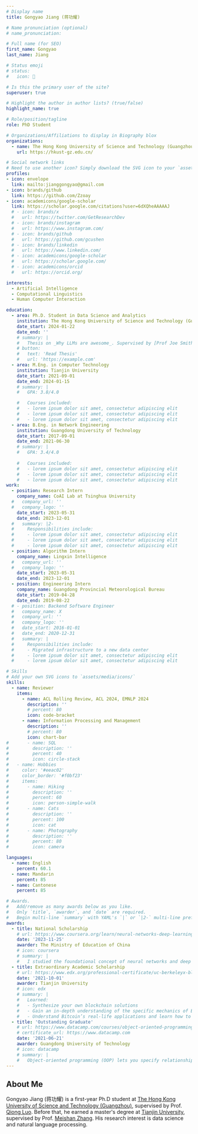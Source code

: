 ```yaml
---
# Display name
title: Gongyao Jiang (蒋功耀)

# Name pronunciation (optional)
# name_pronunciation: 

# Full name (for SEO)
first_name: Gongyao
last_name: Jiang

# Status emoji
# status:
#   icon: 🐍

# Is this the primary user of the site?
superuser: true

# Highlight the author in author lists? (true/false)
highlight_name: true

# Role/position/tagline
role: PhD Student

# Organizations/Affiliations to display in Biography blox
organizations:
  - name: The Hong Kong University of Science and Technology (Guangzhou)
    url: https://hkust-gz.edu.cn/

# Social network links
# Need to use another icon? Simply download the SVG icon to your `assets/media/icons/` folder.
profiles:
- icon: envelope
  link: mailto:jianggongyao@gmail.com
- icon: brands/github
  link: https://github.com/Zzoay
- icon: academicons/google-scholar
  link: https://scholar.google.com/citations?user=6dXQheAAAAAJ
  # - icon: brands/x
  #   url: https://twitter.com/GetResearchDev
  # - icon: brands/instagram
  #   url: https://www.instagram.com/
  # - icon: brands/github
  #   url: https://github.com/gcushen
  # - icon: brands/linkedin
  #   url: https://www.linkedin.com/
  # - icon: academicons/google-scholar
  #   url: https://scholar.google.com/
  # - icon: academicons/orcid
  #   url: https://orcid.org/

interests:
  - Artificial Intelligence
  - Computational Linguistics
  - Human Computer Interaction

education:
  - area: Ph.D. Student in Data Science and Analytics
    institution: The Hong Kong University of Science and Technology (Guangzhou)
    date_start: 2024-01-22
    date_end: ''
    # summary: |
    #   Thesis on _Why LLMs are awesome_. Supervised by [Prof Joe Smith](https://example.com). Presented papers at 5 IEEE conferences with the contributions being published in 2 Springer journals.
    # button:
    #   text: 'Read Thesis'
    #   url: 'https://example.com'
  - area: M.Eng. in Computer Technology
    institution: Tianjin University
    date_start: 2021-09-01
    date_end: 2024-01-15
    # summary: |
    #   GPA: 3.8/4.0

    #   Courses included:
    #   - lorem ipsum dolor sit amet, consectetur adipiscing elit
    #   - lorem ipsum dolor sit amet, consectetur adipiscing elit
    #   - lorem ipsum dolor sit amet, consectetur adipiscing elit
  - area: B.Eng. in Network Engineering
    institution: Guangdong University of Technology
    date_start: 2017-09-01
    date_end: 2021-06-30
    # summary: |
    #   GPA: 3.4/4.0
      
    #   Courses included:
    #   - lorem ipsum dolor sit amet, consectetur adipiscing elit
    #   - lorem ipsum dolor sit amet, consectetur adipiscing elit
    #   - lorem ipsum dolor sit amet, consectetur adipiscing elit
work:
  - position: Research Intern
    company_name: CoAI Lab at Tsinghua University
  #   company_url: ''
  #   company_logo: ''
    date_start: 2023-05-31
    date_end: 2023-12-01
  #   summary: |2-
  #     Responsibilities include:
  #     - lorem ipsum dolor sit amet, consectetur adipiscing elit
  #     - lorem ipsum dolor sit amet, consectetur adipiscing elit
  #     - lorem ipsum dolor sit amet, consectetur adipiscing elit
  - position: Algorithm Intern
    company_name: Lingxin Intelligence
  #   company_url: ''
  #   company_logo: ''
    date_start: 2023-05-31
    date_end: 2023-12-01
  - position: Engineering Intern
    company_name: Guangdong Provincial Meteorological Bureau
    date_start: 2019-04-28
    date_end: 2019-08-22
  # - position: Backend Software Engineer
  #   company_name: X
  #   company_url: ''
  #   company_logo: ''
  #   date_start: 2016-01-01
  #   date_end: 2020-12-31
  #   summary: |
  #     Responsibilities include:
  #     - Migrated infrastructure to a new data center
  #     - lorem ipsum dolor sit amet, consectetur adipiscing elit
  #     - lorem ipsum dolor sit amet, consectetur adipiscing elit

# Skills
# Add your own SVG icons to `assets/media/icons/`
skills:
  - name: Reviewer
    items:
      - name: ACL Rolling Review, ACL 2024, EMNLP 2024
        description: ''
        # percent: 80
        icon: code-bracket
      - name: Information Processing and Management
        description: ''
        # percent: 80
        icon: chart-bar
#       - name: SQL
#         description: ''
#         percent: 40
#         icon: circle-stack
#   - name: Hobbies
#     color: '#eeac02'
#     color_border: '#f0bf23'
#     items:
#       - name: Hiking
#         description: ''
#         percent: 60
#         icon: person-simple-walk
#       - name: Cats
#         description: ''
#         percent: 100
#         icon: cat
#       - name: Photography
#         description: ''
#         percent: 80
#         icon: camera

languages:
  - name: English
    percent: 60.1
  - name: Mandarin
    percent: 85  
  - name: Cantonese
    percent: 85

# Awards.
#   Add/remove as many awards below as you like.
#   Only `title`, `awarder`, and `date` are required.
#   Begin multi-line `summary` with YAML's `|` or `|2-` multi-line prefix and indent 2 spaces below.
awards:
  - title: National Scholarship
    # url: https://www.coursera.org/learn/neural-networks-deep-learning
    date: '2023-11-25'
    awarder: The Ministry of Education of China
    # icon: coursera
    # summary: |
    #   I studied the foundational concept of neural networks and deep learning. By the end, I was familiar with the significant technological trends driving the rise of deep learning; build, train, and apply fully connected deep neural networks; implement efficient (vectorized) neural networks; identify key parameters in a neural network’s architecture; and apply deep learning to your own applications.
  - title: Extraordinary Academic Scholarship
    # url: https://www.edx.org/professional-certificate/uc-berkeleyx-blockchain-fundamentals
    date: '2021-10-01'
    awarder: Tianjin University
    # icon: edx
    # summary: |
    #   Learned:
    #   - Synthesize your own blockchain solutions
    #   - Gain an in-depth understanding of the specific mechanics of Bitcoin
    #   - Understand Bitcoin’s real-life applications and learn how to attack and destroy Bitcoin, Ethereum, smart contracts and Dapps, and alternatives to Bitcoin’s Proof-of-Work consensus algorithm
  - title: 'Outstanding Graduate'
    # url: https://www.datacamp.com/courses/object-oriented-programming-with-s3-and-r6-in-r
    # certificate_url: https://www.datacamp.com
    date: '2021-06-21'
    awarder: Guangdong University of Technology
    # icon: datacamp
    # summary: |
    #   Object-oriented programming (OOP) lets you specify relationships between functions and the objects that they can act on, helping you manage complexity in your code. This is an intermediate level course, providing an introduction to OOP, using the S3 and R6 systems. S3 is a great day-to-day R programming tool that simplifies some of the functions that you write. R6 is especially useful for industry-specific analyses, working with web APIs, and building GUIs.
---
```


## About Me

Gongyao Jiang (蒋功耀) is a first-year Ph.D student at [The Hong Kong University of Science and Technology (Guangzhou)](https://www.hkust-gz.edu.cn/), supervised by Prof. [Qiong Luo](https://www.cse.ust.hk/~luo/). Before that, he earned a master's degree at [Tianjin University](http://www.tju.edu.cn/), supervised by Prof. [Meishan Zhang](https://zhangmeishan.github.io/). His research interest is data science and natural language processing. 
